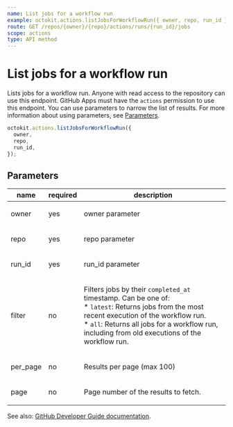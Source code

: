```yaml
---
name: List jobs for a workflow run
example: octokit.actions.listJobsForWorkflowRun({ owner, repo, run_id })
route: GET /repos/{owner}/{repo}/actions/runs/{run_id}/jobs
scope: actions
type: API method
---
```


# List jobs for a workflow run

Lists jobs for a workflow run. Anyone with read access to the repository can use this endpoint. GitHub Apps must have the `actions` permission to use this endpoint. You can use parameters to narrow the list of results. For more information about using parameters, see [Parameters](https://developer.github.com/v3/#parameters).

```js
octokit.actions.listJobsForWorkflowRun({
  owner,
  repo,
  run_id,
});
```

## Parameters

<table>
  <thead>
    <tr>
      <th>name</th>
      <th>required</th>
      <th>description</th>
    </tr>
  </thead>
  <tbody>
    <tr><td>owner</td><td>yes</td><td>

owner parameter

</td></tr>
<tr><td>repo</td><td>yes</td><td>

repo parameter

</td></tr>
<tr><td>run_id</td><td>yes</td><td>

run_id parameter

</td></tr>
<tr><td>filter</td><td>no</td><td>

Filters jobs by their `completed_at` timestamp. Can be one of:  
\* `latest`: Returns jobs from the most recent execution of the workflow run.  
\* `all`: Returns all jobs for a workflow run, including from old executions of the workflow run.

</td></tr>
<tr><td>per_page</td><td>no</td><td>

Results per page (max 100)

</td></tr>
<tr><td>page</td><td>no</td><td>

Page number of the results to fetch.

</td></tr>
  </tbody>
</table>

See also: [GitHub Developer Guide documentation](https://developer.github.com/v3/actions/workflow-jobs/#list-jobs-for-a-workflow-run).

